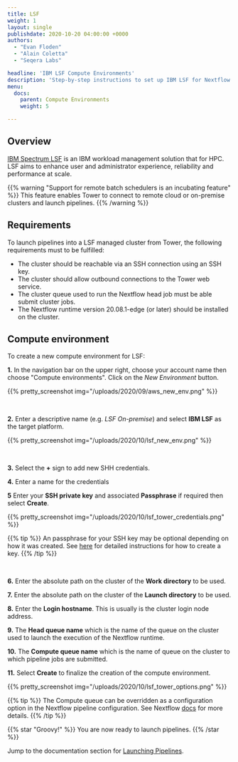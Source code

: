 ```yaml
---
title: LSF
weight: 1
layout: single
publishdate: 2020-10-20 04:00:00 +0000
authors:
  - "Evan Floden"
  - "Alain Coletta"
  - "Seqera Labs"

headline: 'IBM LSF Compute Environments'
description: 'Step-by-step instructions to set up IBM LSF for Nextflow Tower.'
menu:
  docs:
    parent: Compute Environments
    weight: 5

---
```

## Overview

[IBM Spectrum LSF](https://www.ibm.com/products/hpc-workload-management/details) is an IBM workload management solution that for HPC. LSF aims to enhance user and administrator experience, reliability and performance at scale.

{{% warning "Support for remote batch schedulers is an incubating feature" %}}
This feature enables Tower to connect to remote cloud or on-premise clusters and launch pipelines.
{{% /warning %}}

## Requirements

To launch pipelines into a LSF managed cluster from Tower, the following requirements must to be fulfilled:

* The cluster should be reachable via an SSH connection using an SSH key.
* The cluster should allow outbound connections to the Tower web service.
* The cluster queue used to run the Nextflow head job must be able submit cluster jobs.
* The Nextflow runtime version 20.08.1-edge (or later) should be installed on the cluster.


## Compute environment

To create a new compute environment for LSF:

**1.** In the navigation bar on the upper right, choose your account name then choose "Compute environments". Click on the *New Environment* button.

{{% pretty_screenshot img="/uploads/2020/09/aws_new_env.png" %}}

<br>

**2.** Enter a descriptive name (e.g. *LSF On-premise*) and select **IBM LSF** as the target platform.

{{% pretty_screenshot img="/uploads/2020/10/lsf_new_env.png" %}}

<br>

**3.** Select the **+** sign to add new SHH credentials.

**4.** Enter a name for the credentials

**5** Enter your **SSH private key** and associated **Passphrase** if required then select **Create**.

{{% pretty_screenshot img="/uploads/2020/10/lsf_tower_credentials.png" %}}

{{% tip %}}
An passphrase for your SSH key may be optional depending on how it was created. See [here](https://docs.github.com/en/free-pro-team@latest/github/authenticating-to-github/generating-a-new-ssh-key-and-adding-it-to-the-ssh-agent) for detailed instructions for how to create a key.
{{% /tip %}}

<br>

**6.** Enter the absolute path on the cluster of the **Work directory** to be used.

**7.** Enter the absolute path on the cluster of the **Launch directory** to be used.

**8.** Enter the **Login hostname**. This is usually is the cluster login node address.

**9.** The **Head queue name** which is the name of the queue on the cluster used to launch the execution of the Nextflow runtime.

**10.** The **Compute queue name** which is the name of queue on the cluster to which pipeline jobs are submitted.

**11.** Select **Create** to finalize the creation of the compute environment.

{{% pretty_screenshot img="/uploads/2020/10/lsf_tower_options.png" %}}

{{% tip %}}
The Compute queue can be overridden as a configuration option in the Nextflow pipeline configuration. See Nextflow [docs](https://www.nextflow.io/docs/latest/process.html#queue) for more details.
{{% /tip %}}

{{% star "Groovy!" %}}
You are now ready to launch pipelines.
{{% /star %}}

Jump to the documentation section for [Launching Pipelines](/docs/launch/overview/).
